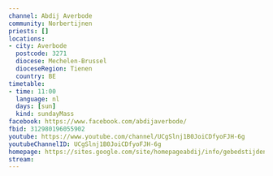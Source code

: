 ```yaml
---
channel: Abdij Averbode
community: Norbertijnen
priests: []
locations:
- city: Averbode
  postcode: 3271
  diocese: Mechelen-Brussel
  dioceseRegion: Tienen
  country: BE
timetable:
- time: 11:00
  language: nl
  days: [sun]
  kind: sundayMass
facebook: https://www.facebook.com/abdijaverbode/
fbid: 312980196055902
youtube: https://www.youtube.com/channel/UCgSlnj1B0JoiCDfyoFJH-6g
youtubeChannelID: UCgSlnj1B0JoiCDfyoFJH-6g
homepage: https://sites.google.com/site/homepageabdij/info/gebedstijden
stream:
---
```

